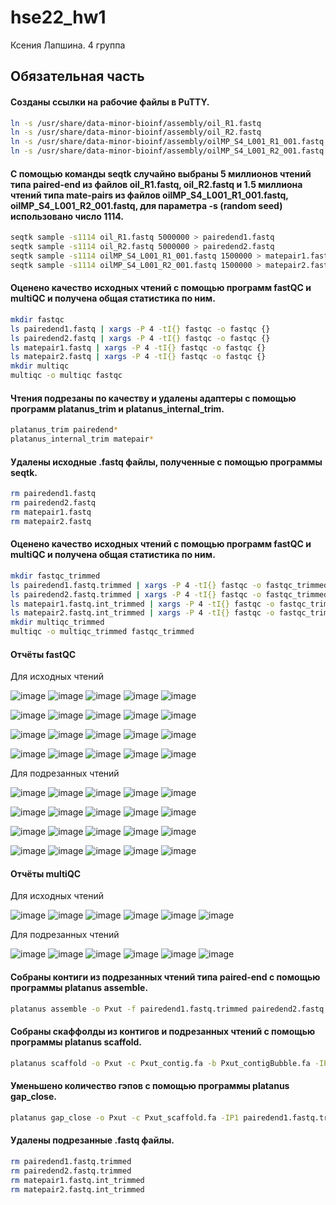 # hse22_hw1
Ксения Лапшина.
4 группа

## Обязательная часть

#### Созданы ссылки на рабочие файлы в PuTTY.
```bash
ln -s /usr/share/data-minor-bioinf/assembly/oil_R1.fastq
ln -s /usr/share/data-minor-bioinf/assembly/oil_R2.fastq
ln -s /usr/share/data-minor-bioinf/assembly/oilMP_S4_L001_R1_001.fastq
ln -s /usr/share/data-minor-bioinf/assembly/oilMP_S4_L001_R2_001.fastq
```
#### С помощью команды seqtk случайно выбраны 5 миллионов чтений типа paired-end из файлов oil_R1.fastq, oil_R2.fastq и 1.5 миллиона чтений типа mate-pairs из файлов oilMP_S4_L001_R1_001.fastq, oilMP_S4_L001_R2_001.fastq, для параметра -s (random seed) использовано число 1114.
```bash
seqtk sample -s1114 oil_R1.fastq 5000000 > pairedend1.fastq
seqtk sample -s1114 oil_R2.fastq 5000000 > pairedend2.fastq
seqtk sample -s1114 oilMP_S4_L001_R1_001.fastq 1500000 > matepair1.fastq
seqtk sample -s1114 oilMP_S4_L001_R2_001.fastq 1500000 > matepair2.fastq
```
#### Оценено качество исходных чтений с помощью программ fastQC и multiQC и получена общая статистика по ним.
```bash
mkdir fastqc
ls pairedend1.fastq | xargs -P 4 -tI{} fastqc -o fastqc {}
ls pairedend2.fastq | xargs -P 4 -tI{} fastqc -o fastqc {}
ls matepair1.fastq | xargs -P 4 -tI{} fastqc -o fastqc {}
ls matepair2.fastq | xargs -P 4 -tI{} fastqc -o fastqc {}
mkdir multiqc
multiqc -o multiqc fastqc
```
#### Чтения подрезаны по качеству и удалены адаптеры с помощью программ platanus_trim и platanus_internal_trim.
```bash
platanus_trim pairedend*
platanus_internal_trim matepair*
```
#### Удалены исходные .fastq файлы, полученные с помощью программы seqtk.
```bash
rm pairedend1.fastq
rm pairedend2.fastq
rm matepair1.fastq
rm matepair2.fastq
```
#### Оценено качество исходных чтений с помощью программ fastQC и multiQC и получена общая статистика по ним.
```bash
mkdir fastqc_trimmed
ls pairedend1.fastq.trimmed | xargs -P 4 -tI{} fastqc -o fastqc_trimmed {}
ls pairedend2.fastq.trimmed | xargs -P 4 -tI{} fastqc -o fastqc_trimmed {}
ls matepair1.fastq.int_trimmed | xargs -P 4 -tI{} fastqc -o fastqc_trimmed {}
ls matepair2.fastq.int_trimmed | xargs -P 4 -tI{} fastqc -o fastqc_trimmed {}
mkdir multiqc_trimmed
multiqc -o multiqc_trimmed fastqc_trimmed
```



#### Отчёты fastQC
Для исходных чтений

![image](https://user-images.githubusercontent.com/114621114/193092271-9a5db5b0-62bd-45c6-8773-d5f1efbcadc9.png)
![image](https://user-images.githubusercontent.com/114621114/193092393-d637428f-841c-44ee-ab4d-02b5c4582082.png)
![image](https://user-images.githubusercontent.com/114621114/193092495-61d4106a-1437-41a7-8cbd-c77a6882505d.png)
![image](https://user-images.githubusercontent.com/114621114/193092636-eda56a32-dd33-4b03-9309-a6b9caf0f9b6.png)
![image](https://user-images.githubusercontent.com/114621114/193092969-6ea54a99-8cde-4a42-befa-e4b2934ad417.png)

![image](https://user-images.githubusercontent.com/114621114/193093292-0cbb8b1a-112d-4315-8bb5-c37954652c9f.png)
![image](https://user-images.githubusercontent.com/114621114/193093460-ea4dcb9d-a8aa-4230-9226-40d18665a9aa.png)
![image](https://user-images.githubusercontent.com/114621114/193093539-30e26520-53f4-4e84-b836-0111dd0a33c9.png)
![image](https://user-images.githubusercontent.com/114621114/193093612-7581598a-af81-4919-a36b-16d2b87dd3cb.png)
![image](https://user-images.githubusercontent.com/114621114/193094310-791e7e41-aeda-4972-9c49-8ab6128316ad.png)

![image](https://user-images.githubusercontent.com/114621114/193094654-c10846e4-497b-4c83-a1d7-ec90d2170460.png)
![image](https://user-images.githubusercontent.com/114621114/193095392-0dc4f404-17da-4c7a-90f7-898f7fbde2b8.png)
![image](https://user-images.githubusercontent.com/114621114/193095626-4d57dc27-ef31-48e3-8978-8378f7fc4bd4.png)
![image](https://user-images.githubusercontent.com/114621114/193095953-36ef4f9f-cb09-4500-84dd-af4d32bc7ec9.png)
![image](https://user-images.githubusercontent.com/114621114/193096325-2cccd5f6-0f9d-4fa1-be6c-04ee2693fa77.png)

![image](https://user-images.githubusercontent.com/114621114/193097785-65da0bc0-1a59-4e26-85e7-8bf9e1e6813a.png)
![image](https://user-images.githubusercontent.com/114621114/193098012-d83d8cad-7210-4194-9604-2f03021d9ee0.png)
![image](https://user-images.githubusercontent.com/114621114/193098194-c309c7d2-8d13-4b37-88b6-2361d2a01746.png)
![image](https://user-images.githubusercontent.com/114621114/193098349-ee8f52c2-9d34-4e25-b2ce-9e72227bb30f.png)
![image](https://user-images.githubusercontent.com/114621114/193098494-250b3fd6-2227-4530-9e91-d7e35faa46db.png)

Для подрезанных чтений

![image](https://user-images.githubusercontent.com/114621114/193101806-5bd0263a-4901-4965-a679-8fbec88de54b.png)
![image](https://user-images.githubusercontent.com/114621114/193101887-3ec34d13-0440-4909-899c-cb625c5dd69f.png)
![image](https://user-images.githubusercontent.com/114621114/193101970-542dd206-786f-4260-b181-dd29ec46594c.png)
![image](https://user-images.githubusercontent.com/114621114/193102103-14ade78f-242f-499c-a6b2-268b8b09c126.png)
![image](https://user-images.githubusercontent.com/114621114/193102227-11270c37-d104-47cf-aff9-489c4caf78ab.png)

![image](https://user-images.githubusercontent.com/114621114/193102357-4a452a0c-b173-46a0-9fb1-e712d78a7079.png)
![image](https://user-images.githubusercontent.com/114621114/193102555-b057bc9b-a5ce-4205-961c-d913751fc030.png)
![image](https://user-images.githubusercontent.com/114621114/193102638-46bc579e-3fc4-4f5f-8eb8-c3663c37a7b2.png)
![image](https://user-images.githubusercontent.com/114621114/193102729-9685dd11-76a0-4a2a-98c1-93998705e8dd.png)
![image](https://user-images.githubusercontent.com/114621114/193102798-9a62b64b-caf2-4f46-8ba0-271ec3b2822e.png)

![image](https://user-images.githubusercontent.com/114621114/193102966-de40d68c-2b24-45fe-9e85-ee9f0f8435d3.png)
![image](https://user-images.githubusercontent.com/114621114/193103042-893d38ad-b3c7-4908-806b-6547213a23b3.png)
![image](https://user-images.githubusercontent.com/114621114/193103132-1e9fcc44-38a0-4ce3-b341-2e665fc9c254.png)
![image](https://user-images.githubusercontent.com/114621114/193103218-a040522d-4c47-4fc4-a6d5-d3bf8a344cc5.png)
![image](https://user-images.githubusercontent.com/114621114/193103309-58d04bab-f63a-479e-8971-75de36f7806d.png)

![image](https://user-images.githubusercontent.com/114621114/193103472-ec8aac2b-16b4-4fef-98b0-4a3cb8518934.png)
![image](https://user-images.githubusercontent.com/114621114/193103595-bd606fd8-c1fb-4dde-9672-b7416f426d14.png)
![image](https://user-images.githubusercontent.com/114621114/193103669-1301864f-0d3a-46e7-88cc-f08b23661ff9.png)
![image](https://user-images.githubusercontent.com/114621114/193103748-31befe29-77a9-4853-bb2d-30f681f7039a.png)
![image](https://user-images.githubusercontent.com/114621114/193103873-3fefa93e-e844-4470-afb4-ee08d69a3f03.png)

#### Отчёты multiQC
Для исходных чтений

![image](https://user-images.githubusercontent.com/114621114/193090652-27bffef3-3bde-49f2-acde-25f0e1ae6b37.png)
![image](https://user-images.githubusercontent.com/114621114/193090799-d9b35501-b798-424a-aa71-03922f4f8225.png)
![image](https://user-images.githubusercontent.com/114621114/193090922-9b4b98d1-d3ff-4269-b87a-3eab897cfe6e.png)
![image](https://user-images.githubusercontent.com/114621114/193091008-ae1fa4ca-f6b9-49a1-9a1d-730978252b05.png)
![image](https://user-images.githubusercontent.com/114621114/193091244-241638ba-3245-4caf-a567-ccb35ec07520.png)
![image](https://user-images.githubusercontent.com/114621114/193091350-9b2822a2-e585-46b0-bf99-0560971069a6.png)

Для подрезанных чтений

![image](https://user-images.githubusercontent.com/114621114/193104058-c773b1e8-e47f-417e-b061-c011c1ee0ffc.png)
![image](https://user-images.githubusercontent.com/114621114/193104872-351a7d2a-5b0f-451c-86aa-04b49b8c5a4b.png)
![image](https://user-images.githubusercontent.com/114621114/193104179-4b0bfd53-d759-4153-b1c2-7ea2a3bda37f.png)
![image](https://user-images.githubusercontent.com/114621114/193104377-a983cf33-fb31-40b4-a90d-e2814529008b.png)
![image](https://user-images.githubusercontent.com/114621114/193104559-7ec67c6d-1f28-46a9-ae4d-03a9ae8ccf14.png)
![image](https://user-images.githubusercontent.com/114621114/193104663-7f5f0991-f620-4eb9-b35f-7738c9d2c6f4.png)



#### Собраны контиги из подрезанных чтений типа paired-end с помощью программы platanus assemble.
```bash
platanus assemble -o Pxut -f pairedend1.fastq.trimmed pairedend2.fastq.trimmed 2> assemble.log
```
#### 
#### Собраны скаффолды из контигов и подрезанных чтений с помощью программы platanus scaffold.
```bash
platanus scaffold -o Pxut -c Pxut_contig.fa -b Pxut_contigBubble.fa -IP1 pairedend1.fastq.trimmed pairedend2.fastq.trimmed -OP2 matepair1.fastq.int_trimmed matepair2.fastq.int_trimmed 2> scaffold.log
```
#### 
#### Уменьшено количество гэпов с помощью программы platanus gap_close.
```bash
platanus gap_close -o Pxut -c Pxut_scaffold.fa -IP1 pairedend1.fastq.trimmed pairedend2.fastq.trimmed -OP2 matepair1.fastq.int_trimmed matepair2.fastq.int_trimmed 2> gapclose.log
```
#### Удалены подрезанные .fastq файлы.
```bash
rm pairedend1.fastq.trimmed
rm pairedend2.fastq.trimmed
rm matepair1.fastq.int_trimmed
rm matepair2.fastq.int_trimmed
```
####
